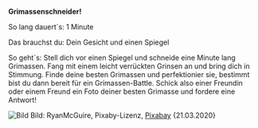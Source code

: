 **Grimassenschneider!** 

So lang dauert´s: 1 Minute

Das brauchst du: Dein Gesicht und einen Spiegel

So geht´s: Stell dich vor einen Spiegel und schneide eine Minute lang Grimassen. Fang mit einem leicht verrückten Grinsen an und bring dich in Stimmung. Finde deine besten Grimassen und perfektionier sie, bestimmt bist du dann bereit für ein Grimassen-Battle. Schick also einer Freundin oder einem Freund ein Foto deiner besten Grimasse und fordere eine Antwort!

![Bild](https://cdn.pixabay.com/photo/2014/06/18/13/44/emotions-371238_1280.jpg)
Bild: RyanMcGuire, Pixaby-Lizenz, [Pixabay](https://pixabay.com/de/photos/emotionen-mann-gl%C3%BCcklich-traurig-371238/) {21.03.2020}
